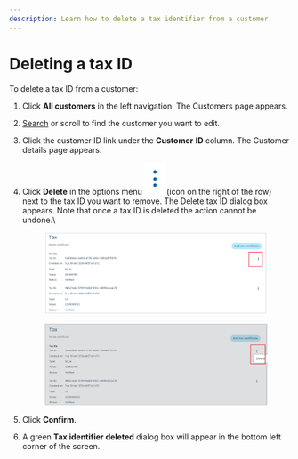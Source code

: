 ```yaml
---
description: Learn how to delete a tax identifier from a customer.
---
```


# Deleting a tax ID

To delete a tax ID from a customer:

1. Click **All customers** in the left navigation. The Customers page appears.
2. [Search](../searching-for-customers.md) or scroll to find the customer you want to edit.
3. Click the customer ID link under the **Customer** **ID** column. The Customer details page appears.
4.  Click **Delete** in the options menu <img src="../../../../.gitbook/assets/options.PNG" alt="" data-size="line"> (icon on the right of the row) next to the tax ID you want to remove. The Delete tax ID dialog box appears. Note that once a tax ID is deleted the action cannot be undone.\


    <figure><img src="../../../../.gitbook/assets/1 delete tax id (1).png" alt=""><figcaption></figcaption></figure>

    <figure><img src="../../../../.gitbook/assets/2 delete tax id.png" alt=""><figcaption></figcaption></figure>
5. Click **Confirm**.
6. A green **Tax identifier deleted** dialog box will appear in the bottom left corner of the screen.
